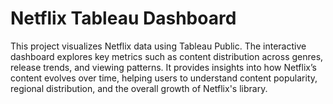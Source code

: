 # **Netflix Tableau Dashboard**

This project visualizes Netflix data using Tableau Public. The interactive dashboard explores key metrics such as content distribution across genres, release trends, and viewing patterns. It provides insights into how Netflix’s content evolves over time, helping users to understand content popularity, regional distribution, and the overall growth of Netflix's library.
